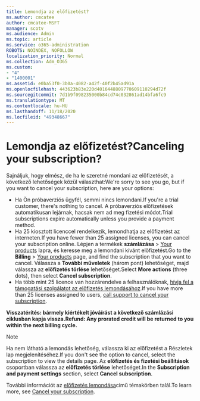 ```yaml
---
title: Lemondja az előfizetést?
ms.author: cmcatee
author: cmcatee-MSFT
manager: scotv
ms.audience: Admin
ms.topic: article
ms.service: o365-administration
ROBOTS: NOINDEX, NOFOLLOW
localization_priority: Normal
ms.collection: Adm_O365
ms.custom:
- "4"
- "1400001"
ms.assetid: e0ba53f0-3b0a-4082-a42f-40f2b45ad91a
ms.openlocfilehash: 443623b83e220d4016448809770609110294d72f
ms.sourcegitcommit: 7d1b9f098235000b84cd74c032861ad14bfa6fc9
ms.translationtype: MT
ms.contentlocale: hu-HU
ms.lasthandoff: 11/18/2020
ms.locfileid: "49348667"
---
```

# <a name="canceling-your-subscription"></a><span data-ttu-id="3415a-102">Lemondja az előfizetést?</span><span class="sxs-lookup"><span data-stu-id="3415a-102">Canceling your subscription?</span></span>

<span data-ttu-id="3415a-103">Sajnáljuk, hogy elmész, de ha le szeretné mondani az előfizetését, a következő lehetőségek közül választhat:</span><span class="sxs-lookup"><span data-stu-id="3415a-103">We're sorry to see you go, but if you want to cancel your subscription, here are your options:</span></span>
  
- <span data-ttu-id="3415a-104">Ha Ön próbaverziós ügyfél, semmi nincs lemondani.</span><span class="sxs-lookup"><span data-stu-id="3415a-104">If you're a trial customer, there's nothing to cancel.</span></span> <span data-ttu-id="3415a-105">A próbaverziós előfizetések automatikusan lejárnak, hacsak nem ad meg fizetési módot.</span><span class="sxs-lookup"><span data-stu-id="3415a-105">Trial subscriptions expire automatically unless you provide a payment method.</span></span>
- <span data-ttu-id="3415a-106">Ha 25 kiosztott licenccel rendelkezik, lemondhatja az előfizetést az interneten.</span><span class="sxs-lookup"><span data-stu-id="3415a-106">If you have fewer than 25 assigned licenses, you can cancel your subscription online.</span></span> <span data-ttu-id="3415a-107">Lépjen a termékek **számlázása** \> [Your products](https://go.microsoft.com/fwlink/p/?linkid=842054) lapra, és keresse meg a lemondani kívánt előfizetést.</span><span class="sxs-lookup"><span data-stu-id="3415a-107">Go to the **Billing** \> [Your products](https://go.microsoft.com/fwlink/p/?linkid=842054) page, and find the subscription that you want to cancel.</span></span> <span data-ttu-id="3415a-108">Válassza a **További műveletek** (három pont) lehetőséget, majd válassza az **előfizetés törlése** lehetőséget.</span><span class="sxs-lookup"><span data-stu-id="3415a-108">Select **More actions** (three dots), then select **Cancel subscription**.</span></span>
- <span data-ttu-id="3415a-109">Ha több mint 25 licence van hozzárendelve a felhasználóknak, [hívja fel a támogatási szolgálatot az előfizetés lemondásához](https://docs.microsoft.com/microsoft-365/admin/contact-support-for-business-products?view=o365-worldwide).</span><span class="sxs-lookup"><span data-stu-id="3415a-109">If you have more than 25 licenses assigned to users, [call support to cancel your subscription](https://docs.microsoft.com/microsoft-365/admin/contact-support-for-business-products?view=o365-worldwide).</span></span>
  
<span data-ttu-id="3415a-110">**Visszatérítés: bármely kiértékelt jóváírást a következő számlázási ciklusban kapja vissza.**</span><span class="sxs-lookup"><span data-stu-id="3415a-110">**Refund: Any prorated credit will be returned to you within the next billing cycle.**</span></span>

> [!NOTE]
> <span data-ttu-id="3415a-111">Ha nem látható a lemondás lehetőség, válassza ki az előfizetést a Részletek lap megjelenítéséhez.</span><span class="sxs-lookup"><span data-stu-id="3415a-111">If you don't see the option to cancel, select the subscription to view the details page.</span></span> <span data-ttu-id="3415a-112">Az **előfizetés és fizetési beállítások** csoportban válassza az **előfizetés törlése** lehetőséget.</span><span class="sxs-lookup"><span data-stu-id="3415a-112">In the **Subscription and payment settings** section, select **Cancel subscription**.</span></span>

<span data-ttu-id="3415a-113">További információt az [előfizetés lemondása](https://docs.microsoft.com/microsoft-365/commerce/subscriptions/cancel-your-subscription)című témakörben talál.</span><span class="sxs-lookup"><span data-stu-id="3415a-113">To learn more, see [Cancel your subscription](https://docs.microsoft.com/microsoft-365/commerce/subscriptions/cancel-your-subscription).</span></span>
